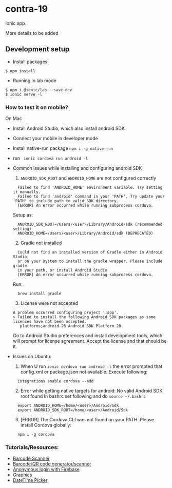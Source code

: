 # contra-19

Ionic app.

More details to be added

## Development setup

- Install packages:

```
$ npm install
```

- Running in lab mode

```
$ npm i @ionic/lab --save-dev
$ ionic serve -l
```

### How to test it on mobile?

On Mac

- Install Android Studio, which also install android SDK
- Connect your mobile in developer mode
- Install native-run package `npm i -g native-run`
- run ` ionic cordova run android -l`
- Common issues while installing and configuring android SDK
  1. `ANDROID_SDK_ROOT` and `ANDROID_HOME` are not configured correctly

  ```
    Failed to find 'ANDROID_HOME' environment variable. Try setting it manually.
    Failed to find 'android' command in your 'PATH'. Try update your 'PATH' to include path to valid SDK directory.
    [ERROR] An error occurred while running subprocess cordova.
  ```
  Setup as:

  ```
    ANDROID_SDK_ROOT=/Users/<user>/Library/Android/sdk (recommended setting)
    ANDROID_HOME=/Users/<user>/Library/Android/sdk (DEPRECATED)
  ```

  2. Gradle not installed

  ```
    Could not find an installed version of Gradle either in Android Studio,
    or on your system to install the gradle wrapper. Please include gradle
    in your path, or install Android Studio
    [ERROR] An error occurred while running subprocess cordova.
  ```

  Run:

  ```
    brew install gradle
  ```

  3. License were not accepted

  ```
  A problem occurred configuring project ':app'.
  > Failed to install the following Android SDK packages as some licences have not been accepted.
     platforms;android-28 Android SDK Platform 28
  ```

  Go to Android Studio preferences and install development tools, which will prompt for license agreement. Accept the license and that should be it.

- Issues on Ubuntu:

  1. When U run `ionic cordova run android -l` the error prompted that config.xml or package.json not available. Execute following:
  ```
    integrations enable cordova --add
  ```
  2. Error while getting native targets for android: No valid Android SDK root found
  In bashrc set following and do `source ~/.bashrc`
  ```
    export ANDROID_HOME=/home/<user>/Android/Sdk
    export ANDROID_SDK_ROOT=/home/<user>/Android/Sdk
  ```
  3. [ERROR] The Cordova CLI was not found on your PATH. Please install Cordova globally:
  ```
    npm i -g cordova
  ```

### Tutorials/Resources:

- [Barcode Scanner](https://www.freakyjolly.com/ionic-barcode-qr-code-scanner-generator-tutorial/)
- [Barcode/QR code generator/scanner](https://enappd.com/blog/ionic-4-qr-code-barcode-scanning/82/)
- [Anonymous login with Firebase](https://enappd.com/blog/firebase-anonymous-login-in-ionic-4/37/)
- [Graphics](https://github.com/soroushchehresa/awesome-coronavirus)
- [DateTime Picker](https://ionicframework.com/docs/api/datetime)